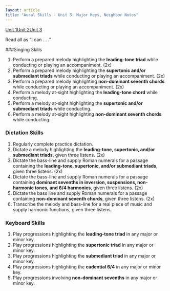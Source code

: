 ```yaml
---
layout: article
title: "Aural Skills - Unit 3: Major Keys, Neighbor Notes"
---
```


<a href="as-unit1.html" class="btn-info">Unit 1</a><a href="as-unit2.html" class="btn-info">Unit 2</a><a href="as-unit3.html" class="btn-info">Unit 3</a>

Read all as “I can . . .”

###Singing Skills
1. Perform a prepared melody highlighting the **leading-tone triad** while conducting or playing an accompaniment. (2x)
2. Perform a prepared melody highlighting the **supertonic and/or submediant triads** while conducting or playing an accompaniment. (2x)
3. Perform a prepared melody highlighting **non-dominant seventh chords** while conducting or playing an accompaniment. (2x)
4. Perform a melody at-sight highlighting the **leading-tone chord** while conducting.
5. Perform a melody at-sight highlighting the **supertonic and/or submediant triads** while conducting.
6. Perform a melody at-sight highlighting **non-dominant seventh chords** while conducting.


### Dictation Skills
1. Regularly complete practice dictation.
2. Dictate a melody highlighting the **leading-tone, supertonic,  and/or submediant triads**, given three listens. (2x)
3. Dictate the bass-line and supply Roman numerals for a passage containing the **leading-tone, supertonic,  and/or submediant triads**, given three listens. (2x)
4. Dictate the bass-line and supply Roman numerals for a passage containing **dominant sevenths in inversion, suspensions, non-harmonic tones, and 6/4 harmonies**, given three listens. (2x)
5. Dictate the bass line and supply Roman numerals for a passage containing **non-dominant seventh chords**, given three listens. (2x)
6. Transcribe the melody and bass-line for a real piece of music and supply harmonic functions, given three listens.

### Keyboard Skills
1. Play progressions highlighting the **leading-tone triad** in any major or minor key.
2. Play progressions highlighting the **supertonic triad** in any major or minor key.
3. Play progressions highlighting the **submediant triad** in any major or minor key.
4. Play progressions highlighting the **cadential 6/4** in any major or minor key.
5. Play progressions involving **non-dominant sevenths** in any major or minor key.
